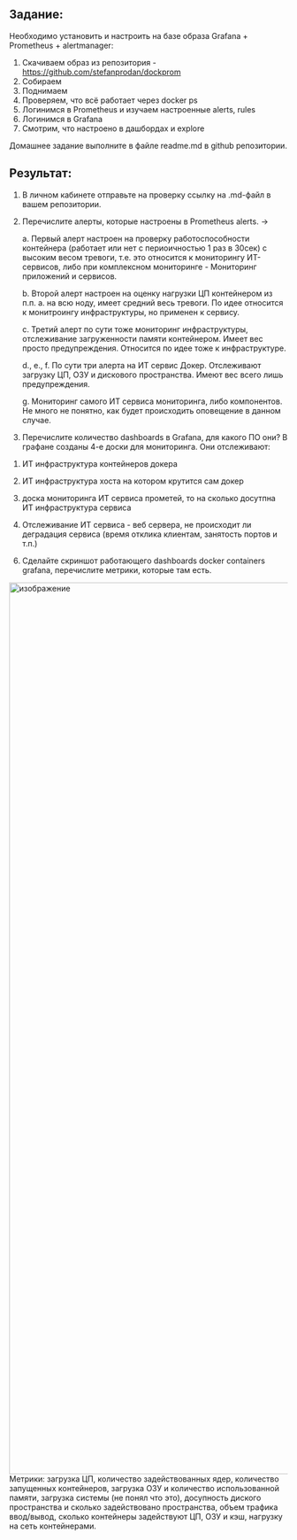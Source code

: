 ## **Задание**:

Необходимо установить и настроить на базе образа Grafana + Prometheus + alertmanager:
1. Скачиваем образ из репозитория - https://github.com/stefanprodan/dockprom
2. Собираем
3. Поднимаем
4. Проверяем, что всё работает через docker ps
5. Логинимся в Prometheus и изучаем настроенные alerts, rules
6. Логинимся в Grafana
7. Смотрим, что настроено в дашбордах и explore

Домашнее задание выполните в файле readme.md в github репозитории.

## **Результат**:
 
1.	В личном кабинете отправьте на проверку ссылку на .md-файл в вашем репозитории.
2.	Перечислите алерты, которые настроены в Prometheus alerts. -> 

    a. Первый алерт настроен на проверку работоспособности контейнера (работает или нет с периоичностью 1 раз в 30сек) с высоким весом тревоги, т.е. это относится к мониторингу ИТ-сервисов, либо при комплексном мониторинге - Мониторинг приложений и сервисов.
    
    b. Второй алерт настроен на оценку нагрузки ЦП контейнером из п.п. а. на всю ноду, имеет средний весь тревоги. По идее относится к монитроингу инфраструктуры, но применен к сервису.
    
    c. Третий алерт по сути тоже мониторинг инфраструктуры, отслеживание загруженности памяти контейнером. Имеет вес просто предупреждения. Относится по  идее тоже к инфраструктуре.

    d., e., f. По сути три алерта на ИТ сервис Докер. Отслеживают загрузку ЦП, ОЗУ и дискового пространства. Имеют вес всего лишь предупреждения.
    
    g. Мониторинг самого ИТ сервиса мониторинга, либо компонентов. Не много не понятно, как будет происходить оповещение в данном случае.
4.	Перечислите количество dashboards в Grafana, для какого ПО они?
   В графане созданы 4-е доски для мониторинга. Они отслеживают: 
   
   1) ИТ инфраструктура контейнеров докера 
    
   2) ИТ инфраструктура хоста на котором крутится сам докер 
   
   3)  доска мониторинга ИТ сервиса прометей, то на сколько досутпна ИТ инфраструктура сервиса 
   
   4) Отслеживание ИТ сервиса - веб сервера, не происходит ли деградация сервиса (время отклика клиентам, занятость портов и т.п.)
   
6.	Сделайте скриншот работающего dashboards docker containers grafana, перечислите метрики, которые там есть.
<img width="1611" alt="изображение" src="https://user-images.githubusercontent.com/67161186/147395685-48fe438a-7857-49c2-a67b-e05d94147666.png">
  Метрики: загрузка ЦП, количество задействованных ядер, количество запущенных контейнеров, загрузка ОЗУ и количество использованной памяти, загрузка системы (не понял что это), досупность диского пространства и сколько задействовано пространства, объем трафика ввод/вывод, сколько контейнеры задействуют ЦП, ОЗУ и кэш, нагрузку на сеть контейнерами.
